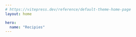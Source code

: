 ```yaml
---
# https://vitepress.dev/reference/default-theme-home-page
layout: home

hero:
  name: "Recipies"
---
```


